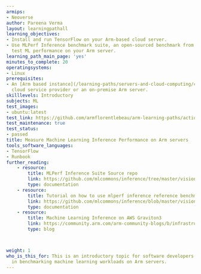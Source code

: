 ```yaml
---
armips:
- Neoverse
author: Pareena Verma
layout: learningpathall
learning_objectives:
- Install and run TensorFlow on your Arm-based cloud server.
- Use MLPerf Inference benchmark suite, an open-sourced benchmark from MLCommons to
  test ML performance on your Arm server.
learning_path_main_page: 'yes'
minutes_to_complete: 20
operatingsystems:
- Linux
prerequisites:
- An [Arm based instance](/learning-paths/servers-and-cloud-computing/csp/) from an appropriate
  cloud service provider or an on-premise Arm server.
skilllevels: Introductory
subjects: ML
test_images:
- ubuntu:latest
test_link: https://github.com/armflorentlebeau/arm-learning-paths/actions/runs/4312122327
test_maintenance: true
test_status:
- passed
title: Measure Machine Learning Inference Performance on Arm servers
tools_software_languages:
- TensorFlow
- Runbook
further_reading:
    - resource:
        title: MLPerf Inference Suite Source repo 
        link: https://github.com/mlcommons/inference/tree/master/vision/classification_and_detection
        type: documentation
    - resource:
        title: Tutorial on how to use mlperf inference reference benchmark
        link: https://github.com/mlcommons/inference/blob/master/vision/classification_and_detection/GettingStarted.ipynb
        type: documentation
    - resource:
        title: Machine Learning Inference on AWS Graviton3
        link: https://community.arm.com/arm-community-blogs/b/infrastructure-solutions-blog/posts/machine-learning-inference-on-aws-graviton3
        type: blog



weight: 1
who_is_this_for: This is an introductory topic for software developers interested
  in benchmarking machine learning workloads on Arm servers.
---
```

